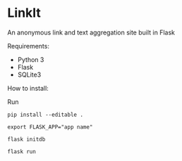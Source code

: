 # LinkIt
An anonymous link and text aggregation site built in Flask

Requirements:
- Python 3
- Flask
- SQLite3

How to install:

Run 

    pip install --editable .
    
    export FLASK_APP="app name"
    
    flask initdb
    
    flask run

